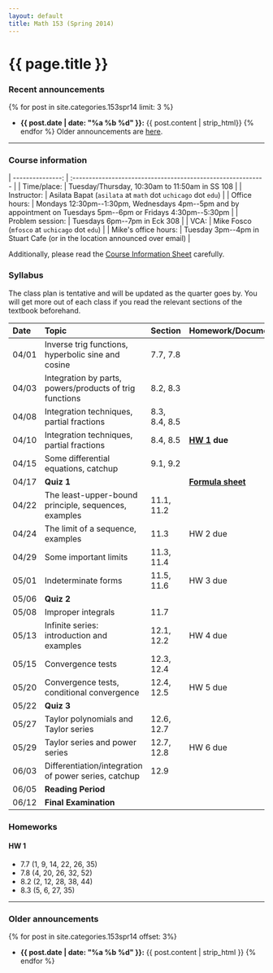 ```yaml
---
layout: default
title: Math 153 (Spring 2014)
---
```


# {{ page.title }}

### Recent announcements
{% for post in site.categories.153spr14 limit: 3 %}
* **{{ post.date | date: "%a %b %d" }}:** {{ post.content | strip_html}}
{% endfor %}
Older announcements are [here](#older-announcements).

----

### Course information
<div class="infotable">

| ---------------:     | :-----------------------------------------------------------                                                   |
| Time/place:          | Tuesday/Thursday, 10:30am to 11:50am in SS 108                                                                 |
| Instructor:          | Asilata Bapat (`asilata` at `math` dot `uchicago` dot `edu`)                                                   |
| Office hours:        | Mondays 12:30pm--1:30pm, Wednesdays 4pm--5pm and by appointment on Tuesdays 5pm--6pm or Fridays 4:30pm--5:30pm |
| Problem session:     | Tuesdays 6pm--7pm in Eck 308                                                                                   |
| VCA:                 | Mike Fosco (`mfosco` at `uchicago` dot `edu`)                                                                  |
| Mike's office hours: | Tuesday 3pm--4pm in Stuart Cafe (or in the location announced over email)                                      |

</div>

Additionally, please read the [Course Information Sheet](courseinformationsheet.pdf) carefully.

### Syllabus
The class plan is tentative and will be updated as the quarter goes by. You will get more out of each class if you read the relevant sections of the textbook beforehand.

<div class="classplan">

| Date  | Topic                                                   | Section       | Homework/Documents      |
| :---  | :---                                                    | :---          | :---                    |
| 04/01 | Inverse trig functions, hyperbolic sine and cosine      | 7.7, 7.8      |                         |
| 04/03 | Integration by parts, powers/products of trig functions | 8.2, 8.3      |                         |
| 04/08 | Integration techniques, partial fractions               | 8.3, 8.4, 8.5 |                         |
| 04/10 | Integration techniques, partial fractions               | 8.4, 8.5      | **[HW 1](#hw-1) due**   |
| 04/15 | Some differential equations, catchup                    | 9.1, 9.2      |                         |
| 04/17 | **Quiz 1**                                              |               | **[Formula sheet][f1]** |
| 04/22 | The least-upper-bound principle, sequences, examples    | 11.1, 11.2    |                         |
| 04/24 | The limit of a sequence, examples                       | 11.3          | HW 2 due                |
| 04/29 | Some important limits                                   | 11.3, 11.4    |                         |
| 05/01 | Indeterminate forms                                     | 11.5, 11.6    | HW 3 due                |
| 05/06 | **Quiz 2**                                              |               |                         |
| 05/08 | Improper integrals                                      | 11.7          |                         |
| 05/13 | Infinite series: introduction and examples              | 12.1, 12.2    | HW 4 due                |
| 05/15 | Convergence tests                                       | 12.3, 12.4    |                         |
| 05/20 | Convergence tests, conditional convergence              | 12.4, 12.5    | HW 5 due                |
| 05/22 | **Quiz 3**                                              |               |                         |
| 05/27 | Taylor polynomials and Taylor series                    | 12.6, 12.7    |                         |
| 05/29 | Taylor series and power series                          | 12.7, 12.8    | HW 6 due                |
| 06/03 | Differentiation/integration of power series, catchup    | 12.9          |                         |
| 06/05 | **Reading Period**                                      |               |                         |
| 06/12 | **Final Examination**                                   |               |                         |

[f1]: quiz1formulasheet.pdf

</div>

### Homeworks

#### HW 1
* 7.7 (1, 9, 14, 22, 26, 35)
* 7.8 (4, 20, 26, 32, 52)
* 8.2 (2, 12, 28, 38, 44)
* 8.3 (5, 6, 27, 35)

----
### Older announcements
{% for post in site.categories.153spr14 offset: 3%}
* **{{ post.date | date: "%a %b %d" }}:** {{ post.content | strip_html }}
{% endfor %}



